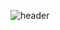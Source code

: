 ![header](https://capsule-render.vercel.app/api?type=waving&color=faf7f3&height=300&section=header&text=Good%20to%20see%20you%20%F0%9F%A4%97&fontColor=f0e4d3)

<!--
**13aek/13aek** is a ✨ _special_ ✨ repository because its `README.md` (this file) appears on your GitHub profile.

Here are some ideas to get you started:

- 🔭 I’m currently working on ...
- 🌱 I’m currently learning ...
- 👯 I’m looking to collaborate on ...
- 🤔 I’m looking for help with ...
- 💬 Ask me about ...
- 📫 How to reach me: ...
- 😄 Pronouns: ...
- ⚡ Fun fact: ...
-->
